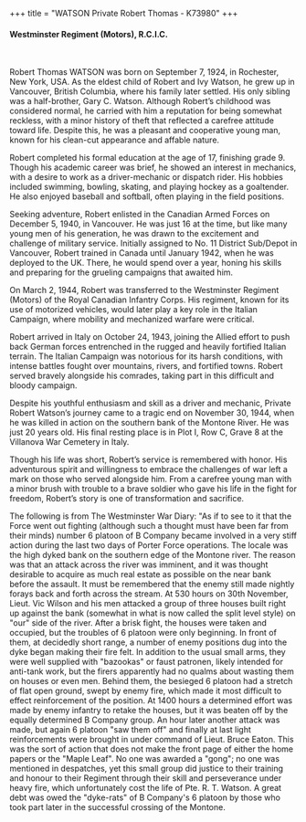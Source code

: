 +++
title = "WATSON Private Robert Thomas - K73980"
+++

#### Westminster Regiment (Motors), R.C.I.C.
<br>


Robert Thomas WATSON was born on September 7, 1924, in Rochester, New York, USA. As the eldest child of Robert and Ivy Watson, he grew up in Vancouver, British Columbia, where his family later settled. His only sibling was a half-brother, Gary C. Watson. Although Robert’s childhood was considered normal, he carried with him a reputation for being somewhat reckless, with a minor history of theft that reflected a carefree attitude toward life. Despite this, he was a pleasant and cooperative young man, known for his clean-cut appearance and affable nature.

Robert completed his formal education at the age of 17, finishing grade 9. Though his academic career was brief, he showed an interest in mechanics, with a desire to work as a driver-mechanic or dispatch rider. His hobbies included swimming, bowling, skating, and playing hockey as a goaltender. He also enjoyed baseball and softball, often playing in the field positions.

Seeking adventure, Robert enlisted in the Canadian Armed Forces on December 5, 1940, in Vancouver. He was just 16 at the time, but like many young men of his generation, he was drawn to the excitement and challenge of military service. Initially assigned to No. 11 District Sub/Depot in Vancouver, Robert trained in Canada until January 1942, when he was deployed to the UK. There, he would spend over a year, honing his skills and preparing for the grueling campaigns that awaited him.

On March 2, 1944, Robert was transferred to the Westminster Regiment (Motors) of the Royal Canadian Infantry Corps. His regiment, known for its use of motorized vehicles, would later play a key role in the Italian Campaign, where mobility and mechanized warfare were critical.

Robert arrived in Italy on October 24, 1943, joining the Allied effort to push back German forces entrenched in the rugged and heavily fortified Italian terrain. The Italian Campaign was notorious for its harsh conditions, with intense battles fought over mountains, rivers, and fortified towns. Robert served bravely alongside his comrades, taking part in this difficult and bloody campaign.

Despite his youthful enthusiasm and skill as a driver and mechanic, Private Robert Watson’s journey came to a tragic end on November 30, 1944, when he was killed in action on the southern bank of the Montone River. He was just 20 years old. His final resting place is in Plot I, Row C, Grave 8 at the Villanova War Cemetery in Italy.

Though his life was short, Robert’s service is remembered with honor. His adventurous spirit and willingness to embrace the challenges of war left a mark on those who served alongside him. From a carefree young man with a minor brush with trouble to a brave soldier who gave his life in the fight for freedom, Robert’s story is one of transformation and sacrifice.

The following is from The Westminster War Diary: 
"As if to see to it that the Force went out fighting (although such a thought must have been far from their minds) number 6 platoon of B Company became involved in a very stiff action during the last two days of Porter Force operations. The locale was the high dyked bank on the southern edge of the Montone river. The reason was that an attack across the river was imminent, and it was thought desirable to acquire as much real estate as possible on the near bank before the assault. It must be remembered that the enemy still made nightly forays back and forth across the stream. At 530 hours on 30th November, Lieut. Vic Wilson and his men attacked a group of three houses built right up against the bank (somewhat in what is now called the split level style) on "our" side of the river. After a brisk fight, the houses were taken and occupied, but the troubles of 6 platoon were only beginning. In front of them, at decidedly short range, a number of enemy positions dug into the dyke began making their fire felt. In addition to the usual small arms, they were well supplied with "bazookas" or faust patronen, likely intended for anti-tank work, but the firers apparently had no qualms about wasting them on houses or even men. Behind them, the besieged 6 platoon had a stretch of flat open ground, swept by enemy fire, which made it most difficult to effect reinforcement of the position. At 1400 hours a determined effort was made by enemy infantry to retake the houses, but it was beaten off by the equally determined B Company group. An hour later another attack was made, but again 6 platoon "saw them off" and finally at last light reinforcements were brought in under command of Lieut. Bruce  Eaton. 
This was the sort of action that does not make the front page of either the home papers or the "Maple Leaf". No one was awarded a "gong"; no one was mentioned in despatches, yet this small group did justice to their training and honour to their Regiment through their skill and perseverance under heavy fire, which unfortunately cost the life of Pte. R. T. Watson. A great debt was owed the "dyke-rats" of B Company's 6 platoon by those who took part later in the successful crossing of the Montone.


